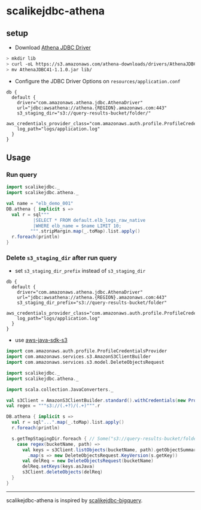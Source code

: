 # scalikejdbc-athena

## setup

- Download [Athena JDBC Driver](https://docs.aws.amazon.com/athena/latest/ug/athena-jdbc-driver.html)
```sh
> mkdir lib
> curl -oL https://s3.amazonaws.com/athena-downloads/drivers/AthenaJDBC41-1.1.0.jar
> mv AthenaJDBC41-1.1.0.jar lib/
```

- Configure the JDBC Driver Options on `resources/application.conf`

```
db {
  default {
    driver="com.amazonaws.athena.jdbc.AthenaDriver"
    url="jdbc:awsathena://athena.{REGION}.amazonaws.com:443"
    s3_staging_dir="s3://query-results-bucket/folder/"
    aws_credentials_provider_class="com.amazonaws.auth.profile.ProfileCredentialsProvider"
    log_path="logs/application.log"
  }
}
```

## Usage

### Run query

```scala
import scalikejdbc._
import scalikejdbc.athena._

val name = "elb_demo_001"
DB.athena { implicit s =>
  val r = sql"""
          |SELECT * FROM default.elb_logs_raw_native
          |WHERE elb_name = $name LIMIT 10;
         """.stripMargin.map(_.toMap).list.apply()
  r.foreach(println)
}
```

### Delete `s3_staging_dir` after run query

* set `s3_staging_dir_prefix` instead of `s3_staging_dir`
```
db {
  default {
    driver="com.amazonaws.athena.jdbc.AthenaDriver"
    url="jdbc:awsathena://athena.{REGION}.amazonaws.com:443"
    s3_staging_dir_prefix="s3://query-results-bucket/folder"
    aws_credentials_provider_class="com.amazonaws.auth.profile.ProfileCredentialsProvider"
    log_path="logs/application.log"
  }
}
```

* use [aws-java-sdk-s3](https://docs.aws.amazon.com/AmazonS3/latest/dev/DeletingMultipleObjectsUsingJava.html)

```scala
import com.amazonaws.auth.profile.ProfileCredentialsProvider
import com.amazonaws.services.s3.AmazonS3ClientBuilder
import com.amazonaws.services.s3.model.DeleteObjectsRequest

import scalikejdbc._
import scalikejdbc.athena._

import scala.collection.JavaConverters._

val s3Client = AmazonS3ClientBuilder.standard().withCredentials(new ProfileCredentialsProvider()).build()
val regex = """s3://(.+?)/(.+)""".r

DB.athena { implicit s =>
  val r = sql"...".map(_.toMap).list.apply()
  r.foreach(println)

  s.getTmpStagingDir.foreach { // Some("s3://query-results-bucket/folder/${java.util.UUID.randomUUID}")
    case regex(bucketName, path) =>
      val keys = s3Client.listObjects(bucketName, path).getObjectSummaries.asScala
        .map(s => new DeleteObjectsRequest.KeyVersion(s.getKey))
      val delReq = new DeleteObjectsRequest(bucketName)
      delReq.setKeys(keys.asJava)
      s3Client.deleteObjects(delReq)
  }
}
```

---

scalikejdbc-athena is inspired by [scalikejdbc-bigquery](https://github.com/ocadaruma/scalikejdbc-bigquery).
